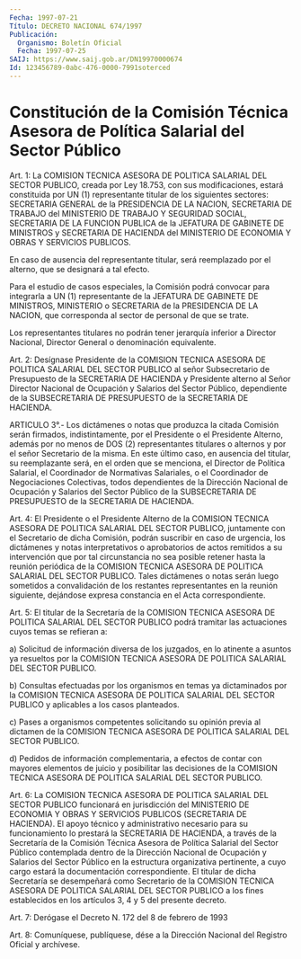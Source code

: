 ```yaml
---
Fecha: 1997-07-21
Título: DECRETO NACIONAL 674/1997
Publicación:
  Organismo: Boletín Oficial
  Fecha: 1997-07-25
SAIJ: https://www.saij.gob.ar/DN19970000674
Id: 123456789-0abc-476-0000-7991soterced
---
```

# Constitución de la Comisión Técnica Asesora de Política Salarial del Sector Público

<a id="1"></a>
Art. 1: La COMISION TECNICA  ASESORA  DE POLITICA SALARIAL DEL SECTOR  PUBLICO,  creada  por  Ley 18.753, con sus modificaciones, estará  constituida  por  UN  (1)  representante  titular  de  los siguientes  sectores:  SECRETARIA GENERAL de la PRESIDENCIA DE  LA NACION, SECRETARIA DE TRABAJO del MINISTERIO DE TRABAJO Y SEGURIDAD SOCIAL, SECRETARIA DE LA FUNCION PUBLICA de la JEFATURA DE GABINETE DE MINISTROS y SECRETARIA  DE HACIENDA del MINISTERIO DE ECONOMIA Y OBRAS Y SERVICIOS PUBLICOS.

En caso de ausencia del representante titular, será reemplazado por el alterno, que se designará a tal efecto.

Para el estudio de casos especiales, la  Comisión  podrá  convocar para  integrarla a UN (1) representante de la JEFATURA DE GABINETE DE MINISTROS, MINISTERIO o  SECRETARIA  de  la  PRESIDENCIA  DE LA NACION,  que  corresponda  al  sector  de  personal de que se trate.

Los representantes titulares no podrán tener jerarquía  inferior a Director  Nacional,  Director  General  o  denominación equivalente.

<a id="2"></a>
Art.  2: Desígnase Presidente de la COMISION  TECNICA  ASESORA  DE POLITICA SALARIAL  DEL  SECTOR  PUBLICO  al señor Subsecretario de Presupuesto de la SECRETARIA DE HACIENDA y Presidente  alterno  al Señor Director Nacional de Ocupación y Salarios del Sector Público, dependiente de la SUBSECRETARIA DE PRESUPUESTO de la SECRETARIA DE HACIENDA.

<a id="3"></a>
ARTICULO 3°.- Los dictámenes o notas que produzca la citada Comisión serán firmados, indistintamente, por el Presidente o el Presidente Alterno, además por no menos de DOS (2) representantes titulares o alternos y por el señor Secretario de la misma. En este último caso, en ausencia del titular, su reemplazante será, en el orden que se menciona, el Director de Política Salarial, el Coordinador de Normativas Salariales, o el Coordinador de Negociaciones Colectivas, todos dependientes de la Dirección Nacional de Ocupación y Salarios del Sector Público de la SUBSECRETARIA DE PRESUPUESTO de la SECRETARIA DE HACIENDA.

<a id="4"></a>
Art. 4: El Presidente  o  el  Presidente  Alterno  de  la COMISION TECNICA ASESORA DE POLITICA SALARIAL DEL SECTOR PUBLICO, juntamente con el Secretario de dicha Comisión, podrán suscribir en  caso  de urgencia, los dictámenes y notas interpretativos o aprobatorios de actos remitidos a su intervención que por tal circunstancia no sea posible retener hasta la  reunión periódica de la COMISION TECNICA ASESORA DE POLITICA SALARIAL DEL SECTOR PUBLICO. Tales dictámenes o notas serán luego sometidos  a  convalidación  de  los  restantes representantes   en    la  reunión  siguiente,  dejándose  expresa constancia en el Acta correspondiente.

<a id="5"></a>
Art. 5: El titular de la Secretaría de la COMISION TECNICA ASESORA DE  POLITICA  SALARIAL  DEL   SECTOR  PUBLICO  podrá tramitar  las actuaciones cuyos temas se refieran a:

a) Solicitud de información diversa de los juzgados, en lo atinente a asuntos ya resueltos por la COMISION TECNICA ASESORA DE POLITICA SALARIAL DEL SECTOR PUBLICO.

b) Consultas efectuadas por los organismos en temas ya dictaminados por la COMISION TECNICA ASESORA DE  POLITICA  SALARIAL  DEL SECTOR PUBLICO y aplicables a los casos planteados.

c) Pases a organismos competentes solicitando su opinión previa al dictamen  de  la COMISION TECNICA ASESORA DE POLITICA SALARIAL DEL SECTOR PUBLICO.

d) Pedidos de información complementaria,  a efectos de contar con mayores  elementos de juicio y posibilitar las  decisiones  de  la COMISION TECNICA ASESORA DE POLITICA  SALARIAL DEL SECTOR PUBLICO.

<a id="6"></a>
Art.  6:  La  COMISION TECNICA ASESORA DE POLITICA  SALARIAL  DEL SECTOR  PUBLICO  funcionará   en  jurisdicción  del  MINISTERIO DE ECONOMIA Y OBRAS Y SERVICIOS PUBLICOS (SECRETARIA DE HACIENDA). El apoyo técnico y administrativo necesario para su funcionamiento lo prestará la SECRETARIA DE HACIENDA, a través de la Secretaría de la Comisión Técnica Asesora de Política Salarial del  Sector  Público contemplada dentro de la Dirección Nacional de Ocupación y Salarios del Sector Público en la estructura organizativa pertinente, a cuyo cargo estará la documentación correspondiente. El titular de dicha Secretaría  se  desempeñará como Secretario de la COMISION TECNICA ASESORA  DE  POLITICA  SALARIAL DEL SECTOR  PUBLICO  a  los  fines establecidos  en los artículos  3, 4 y  5  del  presente  decreto.

<a id="7"></a>
Art. 7: Derógase el Decreto  N. 172 del 8  de  febrero de 1993

<a id="8"></a>
Art. 8: Comuníquese, publíquese, dése a la Dirección  Nacional del Registro  Oficial  y  archívese.
